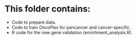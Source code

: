 # This folder contains:
- Code to prepare data.
- Code to train OncoPlex for pancancer and cancer-specific.
- R code for the new gene validation (enrichment_analysis.R).
